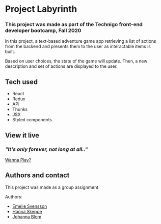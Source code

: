 # Project Labyrinth

### This project was made as part of the Technigo front-end developer bootcamp, Fall 2020

In this project, a text-based adventure game app retrieving a list of actions from the backend and presents them to the user as interactable items is built.

Based on user choices, the state of the game will update. Then, a new description and set of actions are displayed to the user.

## Tech used

* React
* Redux
* API
* Thunks
* JSX
* Styled components

## View it live
### _"It's only forever, not long at all.."_
<a href="https://the-labyrinth.netlify.app">Wanna Play?</a>

## Authors and contact
This project was made as a group assignment.

Authors: 
* <a href="https://github.com/emeliesv">Emelie Svensson</a>
* <a href="https://github.com/Hanna-Skeppe">Hanna Skeppe</a>
* <a href="https://github.com/idsintehittapa">Johanna Blom</a>